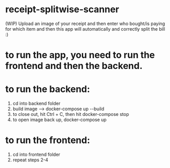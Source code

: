 # receipt-splitwise-scanner
(WIP) Upload an image of your receipt and then enter who bought/is paying for which item and then this app will automatically and correctly split the bill :) 

# to run the app, you need to run the frontend and then the backend.
# to run the backend: 
1. cd into backend folder
2. build image --> docker-compose up --build
3. to close out, hit Ctrl + C, then hit docker-compose stop 
4. to open image back up, docker-compose up

# to run the frontend: 
1. cd into frontend folder
2. repeat steps 2-4
